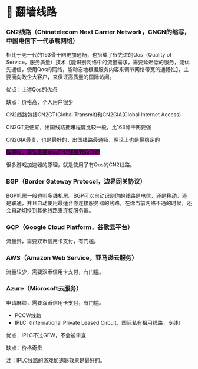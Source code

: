 # 🤟 翻墙线路

### CN2线路（Chinatelecom Next Carrier Network，CNCN的缩写，中国电信下一代承载网络）

相比于老一代的163骨干网更加通畅，也搭载了很先进的Qos（Quality of Service，服务质量）技术【能识别网络中的流量需求，需要延迟低的服务，能优先通信，使用Qos的网络，能动态地根据服务内容来调节网络带宽的通畅性】，主要面向政企大客户，来保证高质量的国际访问。

优点：上述Qos的优点

缺点：价格高，个人用户很少

CN2线路包括CN2GT(Global Transmit)和CN2GIA(Global Internet Access)

CN2GT更便宜，出国线路拥堵程度比较一般，比163骨干网要强

CN2GIA最贵，也是最好的，出国线路最通畅，理论上也是最稳定的

<mark style="background-color:purple;">购买时，需注意是单向CN2还是双向CN2</mark>

很多游戏加速器的原理，就是使用了有Qos的CN2线路。

### BGP（Border Gateway Protocol，边界网关协议）

BGP机房一般也叫多线机房。BGP可以自动识别你的线路是电信，还是移动，还是联通，并且自动使用最适合你连接服务器的线路，在你当前网络不通的时候，还会自动切换到其他线路来连接服务器。

### GCP（Google Cloud Platform，谷歌云平台）

流量贵，需要双币信用卡支付，有门槛。

### AWS（Amazon Web Service，亚马逊云服务）

流量较少，需要双币信用卡支付，有门槛。

### Azure（Microsoft云服务）

申请麻烦，需要双币信用卡支付，有门槛。

* PCCW线路
* IPLC（International Private Leased Circuit，国际私有租用线路，专线）

优点：IPLC不过GFW，不会被审查

缺点：价格奇贵

注：IPLC线路的游戏加速器效果是最好的。
